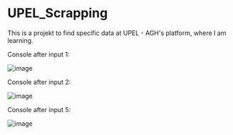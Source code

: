 # UPEL_Scrapping
This is a projekt to find specific data at UPEL - AGH's platform, where I am learning.

Console after input 1: 

![image](https://user-images.githubusercontent.com/91609048/154022400-b151a14a-2b75-4aff-8db1-6e6bc270333a.png)


Console after input 2: 

![image](https://user-images.githubusercontent.com/91609048/154022486-c5ee717a-2d41-4e28-8f9f-aa8f29910cae.png)

Console after input 5:

![image](https://user-images.githubusercontent.com/91609048/154022565-9e1c29fa-5870-4507-8daa-d107a474b7a7.png)

